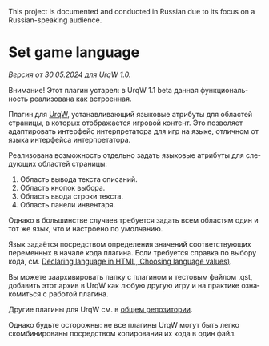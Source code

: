 This project is documented and conducted in Russian
due to its focus on a Russian-speaking audience.

<div lang="ru">

# Set game language

*Версия от 30.05.2024 для UrqW 1.0.*

Внимание! Этот плагин устарел: в UrqW 1.1 beta данная функциональность
реализована как встроенная.

Плагин для [UrqW](https://github.com/urqw/UrqW),
устанавливающий языковые атрибуты для областей страницы, в которых
отображается игровой контент. Это позволяет адаптировать интерфейс
интерпретатора для игр на языке, отличном от языка интерфейса интерпретатора.

Реализована возможность отдельно задать языковые атрибуты
для следующих областей страницы:

1. Область вывода текста описаний.
2. Область кнопок выбора.
3. Область ввода строки текста.
4. Область панели инвентаря.

Однако в большинстве случаев требуется задать всем областям
один и тот же язык, что и настроено по умолчанию.

Язык задаётся посредством определения значений соответствующих переменных
в начале кода плагина. Если требуется справка по выбору кода, см.
[Declaring language in HTML, Choosing language values)](https://www.w3.org/International/questions/qa-html-language-declarations.en#langvalues).

Вы можете заархивировать папку с плагином и тестовым файлом .qst,
добавить этот архив в UrqW как любую другую игру
и на практике ознакомиться с работой плагина.

Другие плагины для UrqW см. в
[общем репозитории](https://github.com/urqw/plugins).

Однако будьте осторожны: не все плагины UrqW могут быть легко скомбинированы
посредством копирования их кода в один файл.

</div>